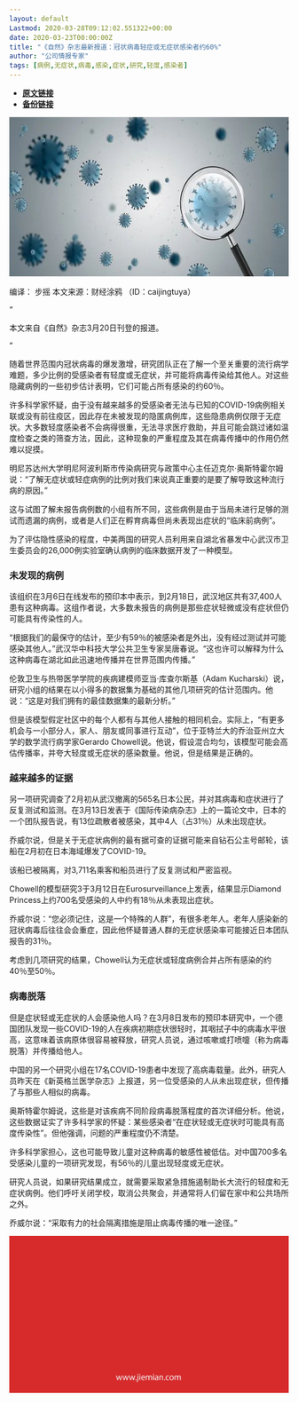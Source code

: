 ```yaml
---
layout: default
Lastmod: 2020-03-28T09:12:02.551322+00:00
date: 2020-03-23T00:00:00Z
title: "《自然》杂志最新报道：冠状病毒轻症或无症状感染者约60%"
author: "公司情报专家"
tags: [病例,无症状,病毒,感染,症状,研究,轻度,感染者]
---
```


* [**原文链接**](https://mp.weixin.qq.com/s/mbCN5ep7s2rwVhzM3KhCZA)
* [**备份链接**](http://archive.today/dPbkX)


![](/images/post/48a897e272452c006f006ae98711db8e.jpg)

编译： 步摇 本文来源：财经涂鸦 （ID：caijingtuya）

“

  

本文来自《自然》杂志3月20日刊登的报道。

  

”

随着世界范围内冠状病毒的爆发激增，研究团队正在了解一个至关重要的流行病学难题，多少比例的受感染者有轻度或无症状，并可能将病毒传染给其他人。对这些隐藏病例的一些初步估计表明，它们可能占所有感染的约60％。  

许多科学家怀疑，由于没有越来越多的受感染者无法与已知的COVID-19病例相关联或没有前往疫区，因此存在未被发现的隐匿病例库，这些隐患病例仅限于无症状。大多数轻度感染者不会病得很重，无法寻求医疗救助，并且可能会跳过诸如温度检查之类的筛查方法，因此，这种现象的严重程度及其在病毒传播中的作用仍然难以捉摸。

明尼苏达州大学明尼阿波利斯市传染病研究与政策中心主任迈克尔·奥斯特霍尔姆说：“了解无症状或轻症病例的比例对我们来说真正重要的是要了解导致这种流行病的原因。”

这与试图了解未报告病例数的小组有所不同，这些病例是由于当局未进行足够的测试而遗漏的病例，或者是人们正在孵育病毒但尚未表现出症状的“临床前病例”。

为了评估隐性感染的程度，中美两国的研究人员利用来自湖北省暴发中心武汉市卫生委员会的26,000例实验室确认病例的临床数据开发了一种模型。

  

  

### **未发现的病例**  

该组织在3月6日在线发布的预印本中表示，到2月18日，武汉地区共有37,400人患有这种病毒。这组作者说，大多数未报告的病例是那些症状轻微或没有症状但仍可能具有传染性的人。

“根据我们的最保守的估计，至少有59％的被感染者是外出，没有经过测试并可能感染其他人。”武汉华中科技大学公共卫生专家吴唐春说。“这也许可以解释为什么这种病毒在湖北如此迅速地传播并在世界范围内传播。”

伦敦卫生与热带医学学院的疾病建模师亚当·库查尔斯基（Adam Kucharski）说，研究小组的结果在以小得多的数据集为基础的其他几项研究的估计范围内。他说：“这是对我们拥有的最佳数据集的最新分析。”

但是该模型假定社区中的每个人都有与其他人接触的相同机会。实际上，“有更多机会与一小部分人，家人、朋友或同事进行互动”，位于亚特兰大的乔治亚州立大学的数学流行病学家Gerardo Chowell说。他说，假设混合均匀，该模型可能会高估传播率，并夸大轻度或无症状的感染数量。他说，但是结果是正确的。

  

  

### **越来越多的证据**  

另一项研究调查了2月初从武汉撤离的565名日本公民，并对其病毒和症状进行了反复测试和监测。在3月13日发表于《国际传染病杂志》上的一篇论文中，日本的一个团队报告说，有13位疏散者被感染，其中4人（占31％）从未出现症状。

乔威尔说，但是关于无症状病例的最有据可查的证据可能来自钻石公主号邮轮，该船在2月初在日本海域爆发了COVID-19。

该船已被隔离，对3,711名乘客和船员进行了反复测试和严密监视。

Chowell的模型研究3于3月12日在Eurosurveillance上发表，结果显示Diamond Princess上约700名受感染的人中约有18％从未表现出症状。

乔威尔说：“您必须记住，这是一个特殊的人群”，有很多老年人。老年人感染新的冠状病毒后往往会会重症，因此他怀疑普通人群的无症状感染率可能接近日本团队报告的31％。

考虑到几项研究的结果，Chowell认为无症状或轻度病例合并占所有感染的约40％至50％。

  

  

### **病毒脱落**  

但是症状轻或无症状的人会感染他人吗？在3月8日发布的预印本研究中，一个德国团队发现一些COVID-19的人在疾病初期症状很轻时，其咽拭子中的病毒水平很高，这意味着该病原体很容易被释放，研究人员说，通过咳嗽或打喷嚏（称为病毒脱落）并传播给他人。

中国的另一个研究小组在17名COVID-19患者中发现了高病毒载量。此外，研究人员昨天在《新英格兰医学杂志》上报道，另一位受感染的人从未出现症状，但传播了与那些人相似的病毒。

奥斯特霍尔姆说，这些是对该疾病不同阶段病毒脱落程度的首次详细分析。他说，这些数据证实了许多科学家的怀疑：某些感染者“在症状轻或无症状时可能具有高度传染性”。但他强调，问题的严重程度仍不清楚。

许多科学家担心，这也可能导致儿童对这种病毒的敏感性被低估。对中国700多名受感染儿童的一项研究发现，有56％的儿童出现轻度或无症状。

研究人员说，如果研究结果成立，就需要采取紧急措施遏制助长大流行的轻度和无症状病例。他们呼吁关闭学校，取消公共聚会，并通常将人们留在家中和公共场所之外。

乔威尔说：“采取有力的社会隔离措施是阻止病毒传播的唯一途径。”

![](/images/post/3ef9527fd7edfb43b0c70486c7a956af.jpg)

